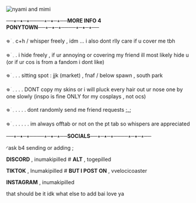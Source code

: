 ![nyami and mimi](https://github.com/velocicoaster/velocicoaster/assets/163074010/82907c45-c15a-4e2b-b69d-a9302fcfcc11)

──⭒─⭑─⭒────⭒─⭑─⭒──**MORE INFO 4 PONYTOWN**──⭒─⭑─⭒────⭒─⭑─⭒──

𖦹 ׂ 𓈒 c+h / whisper freely , idm ... i also dont rlly care if u cover me tbh

𖦹 ׂ 𓈒 . i hide freely , if ur annoying or covering my friend ill most likely hide u (or if ur cos is from a fandom i dont like)

𖦹 ׂ 𓈒 . . sitting spot : jjk (market) , fnaf / below spawn , south park

𖦹 ׂ 𓈒 . . . DONT copy my skins or i will pluck every hair out ur nose one by one slowly (inspo is fine ONLY for my cosplays , not ocs)

𖦹 ׂ 𓈒 . . . . dont randomly send me friend requests ;_;

𖦹 ׂ 𓈒 . . . . . im always offtab or not on the pt tab so whispers are appreciated

──⭒─⭑─⭒────⭒─⭑─⭒──**SOCIALS**──⭒─⭑─⭒────⭒─⭑─⭒──

 ◜ask b4 sending or adding ; 

 **DISCORD** , inumakipilled # **ALT** , togepilled

 **TIKTOK** , lnumakipilled # **BUT I POST ON** , vvelocicoaster

 **INSTAGRAM** , inumakipilled

 that should be it idk what else to add bai love ya

 
